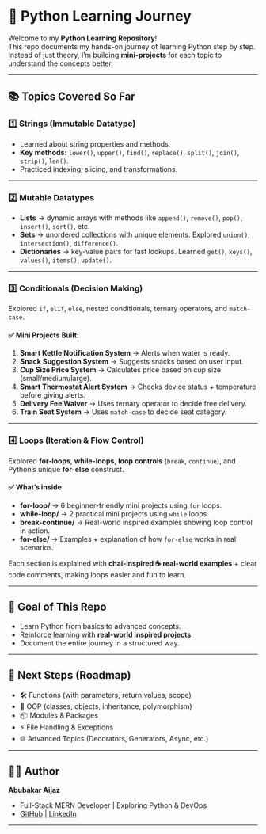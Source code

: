 # 🐍 Python Learning Journey  

Welcome to my **Python Learning Repository**!  
This repo documents my hands-on journey of learning Python step by step.  
Instead of just theory, I’m building **mini-projects** for each topic to understand the concepts better.  

---

## 📚 Topics Covered So Far  

### 1️⃣ Strings (Immutable Datatype)  
- Learned about string properties and methods.  
- **Key methods:** `lower()`, `upper()`, `find()`, `replace()`, `split()`, `join()`, `strip()`, `len()`.  
- Practiced indexing, slicing, and transformations.  

---

### 2️⃣ Mutable Datatypes  
- **Lists** → dynamic arrays with methods like `append()`, `remove()`, `pop()`, `insert()`, `sort()`, etc.  
- **Sets** → unordered collections with unique elements. Explored `union()`, `intersection()`, `difference()`.  
- **Dictionaries** → key-value pairs for fast lookups. Learned `get()`, `keys()`, `values()`, `items()`, `update()`.  

---

### 3️⃣ Conditionals (Decision Making)  
Explored `if`, `elif`, `else`, nested conditionals, ternary operators, and `match-case`.  

#### ✅ Mini Projects Built:
1. **Smart Kettle Notification System** → Alerts when water is ready.  
2. **Snack Suggestion System** → Suggests snacks based on user input.  
3. **Cup Size Price System** → Calculates price based on cup size (small/medium/large).  
4. **Smart Thermostat Alert System** → Checks device status + temperature before giving alerts.  
5. **Delivery Fee Waiver** → Uses ternary operator to decide free delivery.  
6. **Train Seat System** → Uses `match-case` to decide seat category.  

---

### 4️⃣ Loops (Iteration & Flow Control)  
Explored **for-loops**, **while-loops**, **loop controls** (`break`, `continue`), and Python’s unique **for-else** construct.  

#### ✅ What’s inside:
- **for-loop/** → 6 beginner-friendly mini projects using `for` loops.  
- **while-loop/** → 2 practical mini projects using `while` loops.  
- **break-continue/** → Real-world inspired examples showing loop control in action.  
- **for-else/** → Examples + explanation of how `for-else` works in real scenarios.  

Each section is explained with **chai-inspired ☕ real-world examples** + clear code comments, making loops easier and fun to learn.  

---

## 🚀 Goal of This Repo  
- Learn Python from basics to advanced concepts.  
- Reinforce learning with **real-world inspired projects**.  
- Document the entire journey in a structured way.  

---

## 📌 Next Steps (Roadmap)  
- 🛠️ Functions (with parameters, return values, scope)  
- 🎯 OOP (classes, objects, inheritance, polymorphism)  
- 📦 Modules & Packages  
- ⚡ File Handling & Exceptions  
- 🌐 Advanced Topics (Decorators, Generators, Async, etc.)  

---

## 👨‍💻 Author  
**Abubakar Aijaz**  
- Full-Stack MERN Developer | Exploring Python & DevOps  
- [GitHub](https://github.com/ABUBAKARKHAN-Stack) | [LinkedIn](https://www.linkedin.com/in/abubakar-aijaz-dev)  

---

